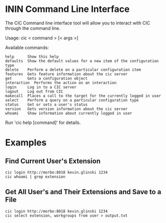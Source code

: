 ININ Command Line Interface
=======
The CIC Command line interface tool will allow you to interact with CIC through the command line.  

Usage: cic < command > [< args >]

Available commands:

    help      Show this help
    defaults  Show the default values for a new item of the configuration type
    delete    Perform a delete on a particular configuration item
    features  Gets feature information about the cic server 
    get       Gets a configuration object
    interaction  Performs the action on an interaction 
    login     Log in to a CIC server
    logout    Log out from CIC
    makecall  Places a call to the target for the currently logged in user 
    select    Perform a query on a particular configuration type
    status    Get or sets a user's status 
    version   Gets version information about the cic server 
    whoami    Show information about currently logged in user

Run 'cic help [command]' for details.


Examples
========

Find Current User's Extension
-----------------------------

    cic login http://morbo:8018 kevin.glinski 1234
    cic whoami | grep extension


Get All User's and Their Extensions and Save to a File
------------------------------------------------------
    cic login http://morbo:8018 kevin.glinski 1234
    cic select extension, workgroups from user > output.txt
